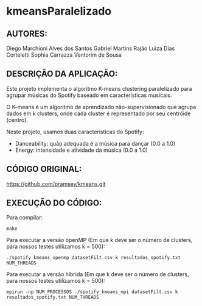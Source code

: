 # kmeansParalelizado

AUTORES:
--------
Diego Marchioni Alves dos Santos
Gabriel Martins Rajão
Luiza Dias Corteletti
Sophia Carrazza Ventorim de Sousa

DESCRIÇÃO DA APLICAÇÃO:
------------------------
Este projeto implementa o algoritmo K-means clustering paralelizado para
agrupar músicas do Spotify baseado em características musicais.

O K-means é um algoritmo de aprendizado não-supervisionado que agrupa dados
em k clusters, onde cada cluster é representado por seu centróide (centro).

Neste projeto, usamos duas características do Spotify:
- Danceability: quão adequada é a música para dançar (0.0 a 1.0)
- Energy: intensidade e atividade da música (0.0 a 1.0)

CÓDIGO ORIGINAL:
----------------
https://github.com/pramsey/kmeans.git

EXECUÇÃO DO CÓDIGO:
---------------------

Para compilar:
```
make 
```

Para executar a versão openMP (Em que k deve ser o número de clusters, para nossos testes utilizamos k = 500): 

```
./spotify_kmeans_openmp datasetFilt.csv k resultados_spotify.txt NUM_THREADS 
```

Para executar a versão híbrida (Em que k deve ser o número de clusters, para nossos testes utilizamos k = 500): 

```
mpirun -np NUM_PROCESSOS ./spotify_kmeans_mpi datasetFilt.csv k resultados_spotify.txt NUM_THREADS 
```
